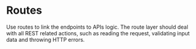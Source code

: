 # Routes

Use routes to link the endpoints to APIs logic. The route layer should deal with all REST related actions, such as reading the request, validating input data and throwing HTTP errors.